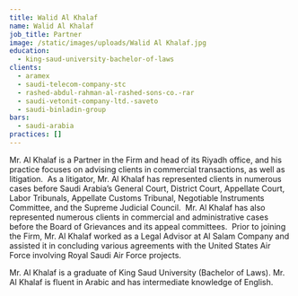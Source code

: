 ```yaml
---
title: Walid Al Khalaf
name: Walid Al Khalaf
job_title: Partner
image: /static/images/uploads/Walid Al Khalaf.jpg
education:
  - king-saud-university-bachelor-of-laws
clients:
  - aramex
  - saudi-telecom-company-stc
  - rashed-abdul-rahman-al-rashed-sons-co.-rar
  - saudi-vetonit-company-ltd.-saveto
  - saudi-binladin-group
bars:
  - saudi-arabia
practices: []
---
```

Mr. Al Khalaf is a Partner in the Firm and head of its Riyadh office, and his practice focuses on advising clients in commercial transactions, as well as litigation.  As a litigator, Mr. Al Khalaf has represented clients in numerous cases before Saudi Arabia’s General Court, District Court, Appellate Court, Labor Tribunals, Appellate Customs Tribunal, Negotiable Instruments Committee, and the Supreme Judicial Council.  Mr. Al Khalaf has also represented numerous clients in commercial and administrative cases before the Board of Grievances and its appeal committees.  Prior to joining the Firm, Mr. Al Khalaf worked as a Legal Advisor at Al Salam Company and assisted it in concluding various agreements with the United States Air Force involving Royal Saudi Air Force projects.

Mr. Al Khalaf is a graduate of King Saud University (Bachelor of Laws). Mr. Al Khalaf is fluent in Arabic and has intermediate knowledge of English.
